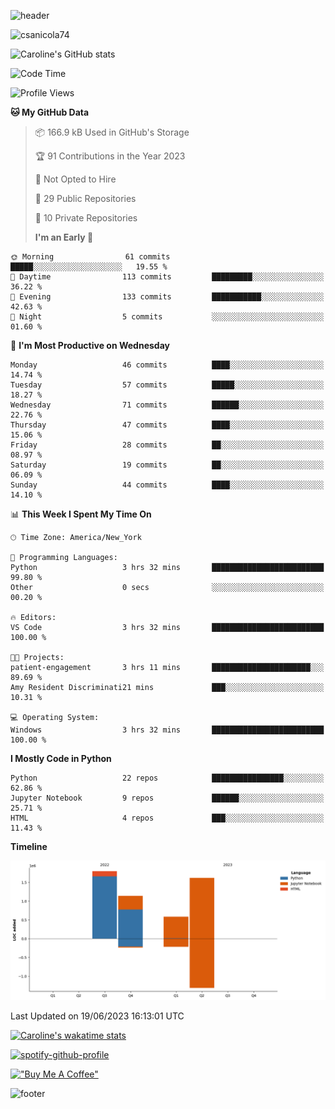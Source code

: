 ![header](https://capsule-render.vercel.app/api?type=waving&color=0:373B44,100:4286f4&height=300&section=header&text=Caroline%20Sanicola&fontColor=F9F6EE&animation=fadeIn&fontSize=90)

<p align="left"> <img src="https://komarev.com/ghpvc/?username=csanicola74&label=Profile%20views&color=0e75b6&style=flat" alt="csanicola74" /> </p>

![Caroline's GitHub stats](https://github-readme-stats.vercel.app/api?username=csanicola74&show_icons=true&theme=city_lights)

<!--START_SECTION:waka-->

![Code Time](http://img.shields.io/badge/Code%20Time-63%20hrs%2014%20mins-blue)

![Profile Views](http://img.shields.io/badge/Profile%20Views-3-blue)

**🐱 My GitHub Data**

> 📦 166.9 kB Used in GitHub's Storage
>
> 🏆 91 Contributions in the Year 2023
>
> 🚫 Not Opted to Hire
>
> 📜 29 Public Repositories
>
> 🔑 10 Private Repositories
>
> **I'm an Early 🐤**

```text
🌞 Morning                61 commits          █████░░░░░░░░░░░░░░░░░░░░   19.55 %
🌆 Daytime                113 commits         █████████░░░░░░░░░░░░░░░░   36.22 %
🌃 Evening                133 commits         ███████████░░░░░░░░░░░░░░   42.63 %
🌙 Night                  5 commits           ░░░░░░░░░░░░░░░░░░░░░░░░░   01.60 %
```

📅 **I'm Most Productive on Wednesday**

```text
Monday                   46 commits          ████░░░░░░░░░░░░░░░░░░░░░   14.74 %
Tuesday                  57 commits          █████░░░░░░░░░░░░░░░░░░░░   18.27 %
Wednesday                71 commits          ██████░░░░░░░░░░░░░░░░░░░   22.76 %
Thursday                 47 commits          ████░░░░░░░░░░░░░░░░░░░░░   15.06 %
Friday                   28 commits          ██░░░░░░░░░░░░░░░░░░░░░░░   08.97 %
Saturday                 19 commits          ██░░░░░░░░░░░░░░░░░░░░░░░   06.09 %
Sunday                   44 commits          ████░░░░░░░░░░░░░░░░░░░░░   14.10 %
```

📊 **This Week I Spent My Time On**

```text
🕑︎ Time Zone: America/New_York

💬 Programming Languages:
Python                   3 hrs 32 mins       █████████████████████████   99.80 %
Other                    0 secs              ░░░░░░░░░░░░░░░░░░░░░░░░░   00.20 %

🔥 Editors:
VS Code                  3 hrs 32 mins       █████████████████████████   100.00 %

🐱‍💻 Projects:
patient-engagement       3 hrs 11 mins       ██████████████████████░░░   89.69 %
Amy Resident Discriminati21 mins             ███░░░░░░░░░░░░░░░░░░░░░░   10.31 %

💻 Operating System:
Windows                  3 hrs 32 mins       █████████████████████████   100.00 %
```

**I Mostly Code in Python**

```text
Python                   22 repos            ████████████████░░░░░░░░░   62.86 %
Jupyter Notebook         9 repos             ██████░░░░░░░░░░░░░░░░░░░   25.71 %
HTML                     4 repos             ███░░░░░░░░░░░░░░░░░░░░░░   11.43 %
```

**Timeline**

![Lines of Code chart](https://raw.githubusercontent.com/csanicola74/csanicola74/main/assets/bar_graph.png)

Last Updated on 19/06/2023 16:13:01 UTC

<!--END_SECTION:waka-->

[![Caroline's wakatime stats](https://github-readme-stats.vercel.app/api/wakatime?username=csanicola)](https://github.com/anuraghazra/github-readme-stats)

[![spotify-github-profile](https://spotify-github-profile.vercel.app/api/view?uid=csanicola1&cover_image=true&theme=default&show_offline=false&background_color=333333&interchange=false&bar_color=53b14f&bar_color_cover=true)](https://spotify-github-profile.vercel.app/api/view?uid=csanicola1&redirect=true)

[!["Buy Me A Coffee"](https://www.buymeacoffee.com/assets/img/custom_images/orange_img.png)](https://www.buymeacoffee.com/csanicola)

![footer](https://capsule-render.vercel.app/api?section=footer&type=waving&color=0:373B44,100:4286f4)

